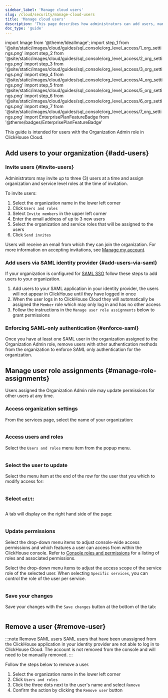 ```yaml
---
sidebar_label: 'Manage cloud users'
slug: /cloud/security/manage-cloud-users
title: 'Manage cloud users'
description: 'This page describes how administrators can add users, manage assignments, and remove users'
doc_type: 'guide'
---
```


import Image from '@theme/IdealImage';
import step_1 from '@site/static/images/cloud/guides/sql_console/org_level_access/1_org_settings.png'
import step_2 from '@site/static/images/cloud/guides/sql_console/org_level_access/2_org_settings.png'
import step_3 from '@site/static/images/cloud/guides/sql_console/org_level_access/3_org_settings.png'
import step_4 from '@site/static/images/cloud/guides/sql_console/org_level_access/4_org_settings.png'
import step_5 from '@site/static/images/cloud/guides/sql_console/org_level_access/5_org_settings.png'
import step_6 from '@site/static/images/cloud/guides/sql_console/org_level_access/6_org_settings.png'
import step_7 from '@site/static/images/cloud/guides/sql_console/org_level_access/7_org_settings.png'
import EnterprisePlanFeatureBadge from '@theme/badges/EnterprisePlanFeatureBadge'


This guide is intended for users with the Organization Admin role in ClickHouse Cloud.

## Add users to your organization {#add-users}

### Invite users {#invite-users}

Administrators may invite up to three (3) users at a time and assign organization and service level roles at the time of invitation. 

To invite users:
1. Select the organization name in the lower left corner
2. Click `Users and roles`
3. Select `Invite members` in the upper left corner
4. Enter the email address of up to 3 new users
5. Select the organization and service roles that will be assigned to the users
6. Click `Send invites`

Users will receive an email from which they can join the organization. For more information on accepting invitations, see [Manage my account](/cloud/security/manage-my-account).


### Add users via SAML identity provider {#add-users-via-saml}

<EnterprisePlanFeatureBadge feature="SAML SSO"/>

If your organization is configured for [SAML SSO](/cloud/security/saml-setup) follow these steps to add users to your organization.

1. Add users to your SAML application in your identity provider, the users will not appear in ClickHouse until they have logged in once
2. When the user logs in to ClickHouse Cloud they will automatically be assigned the `Member` role which may only log in and has no other access
3. Follow the instructions in the `Manage user role assignments` below to grant permissions


### Enforcing SAML-only authentication {#enforce-saml}

Once you have at least one SAML user in the organization assigned to the Organization Admin role, remove users with other authentication methods from the organization to enforce SAML only authentication for the organization.

## Manage user role assignments {#manage-role-assignments}

Users assigned the Organization Admin role may update permissions for other users at any time.

<VerticalStepper headerLevel="h3">

### Access organization settings

From the services page, select the name of your organization:

<Image img={step_1} size="md"/>

### Access users and roles

Select the `Users and roles` menu item from the popup menu.

<Image img={step_2} size="md"/>

### Select the user to update

Select the menu item at the end of the row for the user that you which to modify access for:

<Image img={step_3} size="lg"/>

### Select `edit`:

<Image img={step_4} size="lg"/>

A tab will display on the right hand side of the page:

<Image img={step_5} size="lg"/>

### Update permissions

Select the drop-down menu items to adjust console-wide access permissions and which features a user can access from within the ClickHouse console. Refer to [Console roles and permissions](/cloud/security/console-roles) for a listing of roles and associated permissions.

Select the drop-down menu items to adjust the access scope of the service role of the selected user. When selecting `Specific services`, you can control the role of the user per service.

<Image img={step_6} size="md"/>

### Save your changes

Save your changes with the `Save changes` button at the bottom of the tab:

<Image img={step_7} size="md"/>

</VerticalStepper>

## Remove a user {#remove-user}
:::note Remove SAML users
SAML users that have been unassigned from the ClickHouse application in your identity provider are not able to log in to ClickHouse Cloud. The account is not removed from the console and will need to be manually removed.
:::

Follow the steps below to remove a user. 

1. Select the organization name in the lower left corner
2. Click `Users and roles`
3. Click the three dots next to the user's name and select `Remove`
4. Confirm the action by clicking the `Remove user` button

